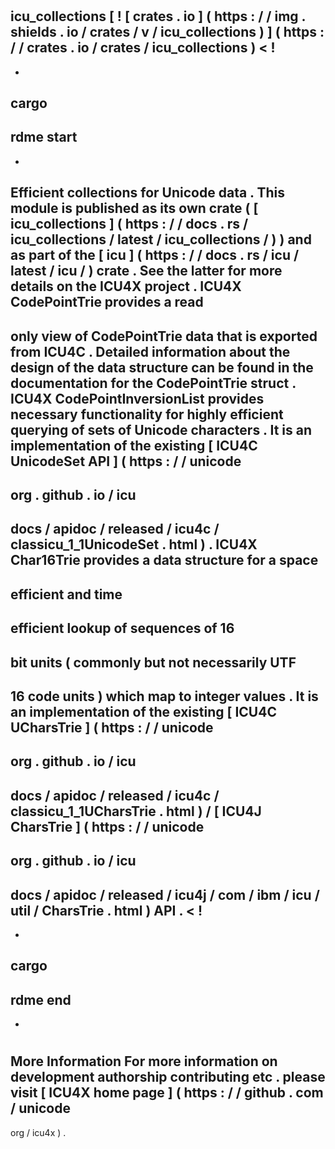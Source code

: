 #
icu_collections
[
!
[
crates
.
io
]
(
https
:
/
/
img
.
shields
.
io
/
crates
/
v
/
icu_collections
)
]
(
https
:
/
/
crates
.
io
/
crates
/
icu_collections
)
<
!
-
-
cargo
-
rdme
start
-
-
>
Efficient
collections
for
Unicode
data
.
This
module
is
published
as
its
own
crate
(
[
icu_collections
]
(
https
:
/
/
docs
.
rs
/
icu_collections
/
latest
/
icu_collections
/
)
)
and
as
part
of
the
[
icu
]
(
https
:
/
/
docs
.
rs
/
icu
/
latest
/
icu
/
)
crate
.
See
the
latter
for
more
details
on
the
ICU4X
project
.
ICU4X
CodePointTrie
provides
a
read
-
only
view
of
CodePointTrie
data
that
is
exported
from
ICU4C
.
Detailed
information
about
the
design
of
the
data
structure
can
be
found
in
the
documentation
for
the
CodePointTrie
struct
.
ICU4X
CodePointInversionList
provides
necessary
functionality
for
highly
efficient
querying
of
sets
of
Unicode
characters
.
It
is
an
implementation
of
the
existing
[
ICU4C
UnicodeSet
API
]
(
https
:
/
/
unicode
-
org
.
github
.
io
/
icu
-
docs
/
apidoc
/
released
/
icu4c
/
classicu_1_1UnicodeSet
.
html
)
.
ICU4X
Char16Trie
provides
a
data
structure
for
a
space
-
efficient
and
time
-
efficient
lookup
of
sequences
of
16
-
bit
units
(
commonly
but
not
necessarily
UTF
-
16
code
units
)
which
map
to
integer
values
.
It
is
an
implementation
of
the
existing
[
ICU4C
UCharsTrie
]
(
https
:
/
/
unicode
-
org
.
github
.
io
/
icu
-
docs
/
apidoc
/
released
/
icu4c
/
classicu_1_1UCharsTrie
.
html
)
/
[
ICU4J
CharsTrie
]
(
https
:
/
/
unicode
-
org
.
github
.
io
/
icu
-
docs
/
apidoc
/
released
/
icu4j
/
com
/
ibm
/
icu
/
util
/
CharsTrie
.
html
)
API
.
<
!
-
-
cargo
-
rdme
end
-
-
>
#
#
More
Information
For
more
information
on
development
authorship
contributing
etc
.
please
visit
[
ICU4X
home
page
]
(
https
:
/
/
github
.
com
/
unicode
-
org
/
icu4x
)
.
